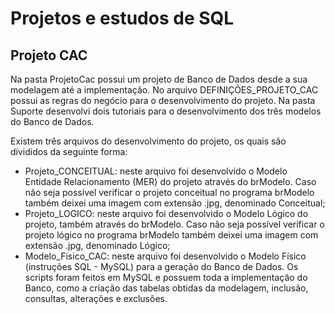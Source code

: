 # Projetos e estudos de SQL

<h2>Projeto CAC</h2>

Na pasta ProjetoCac possui um projeto de Banco de Dados desde a sua modelagem até a implementação. No arquivo DEFINIÇÕES_PROJETO_CAC possui as regras do negócio para o desenvolvimento do projeto. Na pasta Suporte desenvolvi dois tutoriais para o desenvolvimento dos três modelos do Banco de Dados.

Existem três arquivos do desenvolvimento do projeto, os quais são divididos da seguinte forma:
- Projeto_CONCEITUAL: neste arquivo foi desenvolvido o Modelo Entidade Relacionamento (MER) do projeto através do brModelo. Caso não seja possível verificar o projeto conceitual no programa brModelo também deixei uma imagem com extensão .jpg, denominado Conceitual;
- Projeto_LOGICO: neste arquivo foi desenvolvido o Modelo Lógico do projeto, também através do brModelo. Caso não seja possível verificar o projeto lógico no programa brModelo também deixei uma imagem com extensão .jpg, denominado Lógico;
- Modelo_Fisico_CAC: neste arquivo foi desenvolvido o Modelo Físico (instruções SQL - MySQL) para a geração do Banco de Dados. Os scripts foram feitos em MySQL e possuem toda a implementação do Banco, como a criação das tabelas obtidas da modelagem, inclusão, consultas, alterações e exclusões. 

